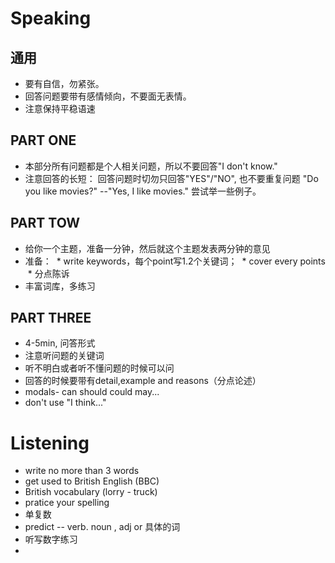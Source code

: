 # Speaking
## 通用
* 要有自信，勿紧张。
* 回答问题要带有感情倾向，不要面无表情。
* 注意保持平稳语速

## PART ONE
* 本部分所有问题都是个人相关问题，所以不要回答"I don't know."
* 注意回答的长短： 回答问题时切勿只回答"YES"/"NO", 也不要重复问题 "Do you like movies?" --"Yes, I like movies." 尝试举一些例子。

## PART TOW
* 给你一个主题，准备一分钟，然后就这个主题发表两分钟的意见
* 准备：
  * write keywords，每个point写1.2个关键词；
  * cover every points 
  * 分点陈诉
* 丰富词库，多练习


## PART THREE
* 4-5min, 问答形式
* 注意听问题的关键词
* 听不明白或者听不懂问题的时候可以问
* 回答的时候要带有detail,example and reasons（分点论述）
* modals- can should could may...
* don't use "I think..."

# Listening
* write no more than 3 words
* get used to British English (BBC)
* British vocabulary (lorry - truck)
* pratice your spelling
* 单复数
* predict -- verb. noun , adj or 具体的词
* 听写数字练习
*  
